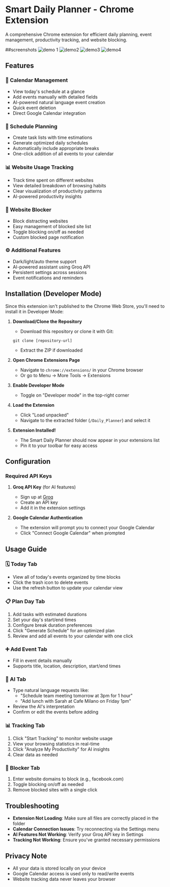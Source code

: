 # Smart Daily Planner - Chrome Extension

A comprehensive Chrome extension for efficient daily planning, event management, productivity tracking, and website blocking.

##screenshots
![demo 1](https://github.com/user-attachments/assets/f2fe4508-45eb-4b9e-bb73-c6606acbe210)
![demo2](https://github.com/user-attachments/assets/7b04a756-0138-469b-97a7-3ed69be53595)
![demo3 ](https://github.com/user-attachments/assets/82ee10ee-4fc1-4986-9554-7b59e379e762)
![demo4](https://github.com/user-attachments/assets/299a51aa-52f1-4a78-945e-59c6bbd4b28f)


## Features

### 📅 Calendar Management
- View today's schedule at a glance
- Add events manually with detailed fields
- AI-powered natural language event creation
- Quick event deletion
- Direct Google Calendar integration

### 📝 Schedule Planning
- Create task lists with time estimations
- Generate optimized daily schedules
- Automatically include appropriate breaks
- One-click addition of all events to your calendar

### 📊 Website Usage Tracking
- Track time spent on different websites
- View detailed breakdown of browsing habits
- Clear visualization of productivity patterns
- AI-powered productivity insights

### 🚫 Website Blocker
- Block distracting websites
- Easy management of blocked site list
- Toggle blocking on/off as needed
- Custom blocked page notification

### ⚙️ Additional Features
- Dark/light/auto theme support
- AI-powered assistant using Groq API
- Persistent settings across sessions
- Event notifications and reminders

## Installation (Developer Mode)

Since this extension isn't published to the Chrome Web Store, you'll need to install it in Developer Mode:

1. **Download/Clone the Repository**
   - Download this repository or clone it with Git:
   ```
   git clone [repository-url]
   ```
   - Extract the ZIP if downloaded

2. **Open Chrome Extensions Page**
   - Navigate to `chrome://extensions/` in your Chrome browser
   - Or go to Menu → More Tools → Extensions

3. **Enable Developer Mode**
   - Toggle on "Developer mode" in the top-right corner

4. **Load the Extension**
   - Click "Load unpacked"
   - Navigate to the extracted folder (`/Daily_Planner`) and select it

5. **Extension Installed!**
   - The Smart Daily Planner should now appear in your extensions list
   - Pin it to your toolbar for easy access

## Configuration

### Required API Keys

1. **Groq API Key** (for AI features)
   - Sign up at [Groq](https://console.groq.com/)
   - Create an API key
   - Add it in the extension settings

2. **Google Calendar Authentication**
   - The extension will prompt you to connect your Google Calendar
   - Click "Connect Google Calendar" when prompted

## Usage Guide

### 🗓️ Today Tab
- View all of today's events organized by time blocks
- Click the trash icon to delete events
- Use the refresh button to update your calendar view

### 📋 Plan Day Tab
1. Add tasks with estimated durations
2. Set your day's start/end times
3. Configure break duration preferences
4. Click "Generate Schedule" for an optimized plan
5. Review and add all events to your calendar with one click

### ➕ Add Event Tab
- Fill in event details manually
- Supports title, location, description, start/end times

### 🤖 AI Tab
- Type natural language requests like:
  - "Schedule team meeting tomorrow at 3pm for 1 hour"
  - "Add lunch with Sarah at Cafe Milano on Friday 1pm"
- Review the AI's interpretation
- Confirm or edit the events before adding

### 📊 Tracking Tab
1. Click "Start Tracking" to monitor website usage
2. View your browsing statistics in real-time
3. Click "Analyze My Productivity" for AI insights
4. Clear data as needed

### 🚫 Blocker Tab
1. Enter website domains to block (e.g., facebook.com)
2. Toggle blocking on/off as needed
3. Remove blocked sites with a single click

## Troubleshooting

- **Extension Not Loading**: Make sure all files are correctly placed in the folder
- **Calendar Connection Issues**: Try reconnecting via the Settings menu
- **AI Features Not Working**: Verify your Groq API key in Settings
- **Tracking Not Working**: Ensure you've granted necessary permissions

## Privacy Note

- All your data is stored locally on your device
- Google Calendar access is used only to read/write events
- Website tracking data never leaves your browser

